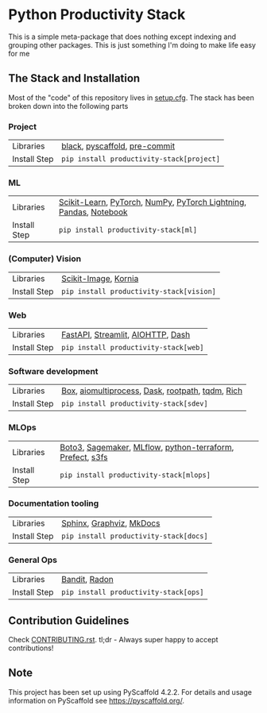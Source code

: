 # Python Productivity Stack



This is a simple meta-package that does nothing except indexing and grouping other packages. This is just something I'm doing to make life easy for me



## The Stack and Installation

Most of the "code" of this repository lives in [setup.cfg](./setup.cfg). The stack has been broken down into the following parts

### Project

|     |   |
|--------------|---|
| Libraries                |  [black](https://black.readthedocs.io/en/stable/), [pyscaffold](https://pyscaffold.org/en/stable/), [pre-commit](https://pre-commit.com/)  |
| Install Step             | `pip install productivity-stack[project]` |

### ML

|     |   |
|--------------|---|
| Libraries                |  [Scikit-Learn](https://scikit-learn.org/stable/), [PyTorch](https://pytorch.org/), [NumPy](https://numpy.org/), [PyTorch Lightning](https://www.pytorchlightning.ai/), [Pandas](https://pandas.pydata.org/), [Notebook](https://jupyter.org/)   |
| Install Step             | `pip install productivity-stack[ml]` |

### (Computer) Vision 

|     |   |
|--------------|---|
| Libraries                |  [Scikit-Image](https://scikit-image.org/), [Kornia](https://kornia.readthedocs.io/en/latest/)  |
| Install Step             | `pip install productivity-stack[vision]` |

### Web

|     |   |
|--------------|---|
| Libraries                |  [FastAPI](https://fastapi.tiangolo.com/), [Streamlit](https://streamlit.io/), [AIOHTTP](https://docs.aiohttp.org/en/stable/), [Dash](https://plotly.com/dash/) |
| Install Step             | `pip install productivity-stack[web]` |


### Software development

|     |   |
|--------------|---|
| Libraries                | [Box](https://pypi.org/project/python-box/), [aiomultiprocess](https://aiomultiprocess.omnilib.dev/en/stable/), [Dask](https://www.dask.org/), [rootpath](https://pypi.org/project/rootpath/), [tqdm](https://tqdm.github.io/), [Rich](https://rich.readthedocs.io/en/latest/)  |
| Install Step             | `pip install productivity-stack[sdev]` |

### MLOps

|     |   |
|--------------|---|
| Libraries                |  [Boto3](https://boto3.amazonaws.com/v1/documentation/api/latest/index.html), [Sagemaker](https://sagemaker.readthedocs.io/en/stable/), [MLflow](https://mlflow.org/), [python-terraform](https://github.com/beelit94/python-terraform), [Prefect](https://www.prefect.io/), [s3fs](https://github.com/fsspec/s3fs/)  |
| Install Step             | `pip install productivity-stack[mlops]` |

### Documentation tooling

|     |   |
|--------------|---|
| Libraries                |  [Sphinx](https://www.sphinx-doc.org/en/master/), [Graphviz](https://graphviz.org/), [MkDocs](https://www.mkdocs.org/)  |
| Install Step             | `pip install productivity-stack[docs]` |


### General Ops

|     |   |
|--------------|---|
| Libraries                |  [Bandit](https://bandit.readthedocs.io/en/latest/), [Radon](https://radon.readthedocs.io/en/latest/)  |
| Install Step             | `pip install productivity-stack[ops]` |


## Contribution Guidelines

Check [CONTRIBUTING.rst](./CONTRIBUTING.rst). tl;dr - Always super happy to accept contributions!

<!-- pyscaffold-notes -->

## Note

This project has been set up using PyScaffold 4.2.2. For details and usage
information on PyScaffold see https://pyscaffold.org/.
